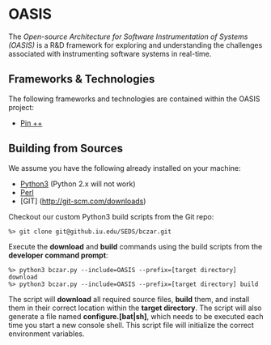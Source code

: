OASIS
=====

The _Open-source Architecture for Software Instrumentation of Systems (OASIS)_ 
is a R&D framework for exploring and understanding the challenges 
associated with instrumenting software systems in real-time.

Frameworks & Technologies
-------------------------

The following frameworks and technologies are contained within
the OASIS project:

* [Pin ++](https://github.iu.edu/SEDS/OASIS/wiki#pin-documentation)

Building from Sources
---------------------

We assume you have the following already installed on your machine:

* [Python3](http://www.activestate.com/activepython/downloads) (Python 2.x will not work)
* [Perl](http://www.activestate.com/activeperl)
* [GIT] (http://git-scm.com/downloads)

Checkout our custom Python3 build scripts from the Git repo:

    %> git clone git@github.iu.edu/SEDS/bczar.git

Execute the **download** and **build** commands using the build scripts 
from the **developer command prompt**:

    %> python3 bczar.py --include=OASIS --prefix=[target directory] download
    %> python3 bczar.py --include=OASIS --prefix=[target directory] build

The script will **download** all required source files, **build** them, 
and install them in their correct location within the **target directory**. 
The script will also generate a file named **configure.[bat|sh]**, which needs 
to be executed each time you start a new console shell. This script file 
will initialize the correct environment variables.
